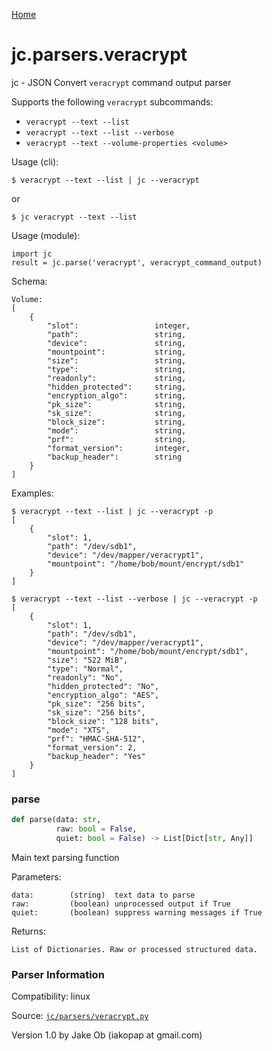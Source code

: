 [Home](https://kellyjonbrazil.github.io/jc/)
<a id="jc.parsers.veracrypt"></a>

# jc.parsers.veracrypt

jc - JSON Convert `veracrypt` command output parser

Supports the following `veracrypt` subcommands:
- `veracrypt --text --list`
- `veracrypt --text --list --verbose`
- `veracrypt --text --volume-properties <volume>`

Usage (cli):

    $ veracrypt --text --list | jc --veracrypt
or

    $ jc veracrypt --text --list

Usage (module):

    import jc
    result = jc.parse('veracrypt', veracrypt_command_output)

Schema:

    Volume:
    [
        {
            "slot":                 integer,
            "path":                 string,
            "device":               string,
            "mountpoint":           string,
            "size":                 string,
            "type":                 string,
            "readonly":             string,
            "hidden_protected":     string,
            "encryption_algo":      string,
            "pk_size":              string,
            "sk_size":              string,
            "block_size":           string,
            "mode":                 string,
            "prf":                  string,
            "format_version":       integer,
            "backup_header":        string
        }
    ]

Examples:

    $ veracrypt --text --list | jc --veracrypt -p
    [
        {
            "slot": 1,
            "path": "/dev/sdb1",
            "device": "/dev/mapper/veracrypt1",
            "mountpoint": "/home/bob/mount/encrypt/sdb1"
        }
    ]

    $ veracrypt --text --list --verbose | jc --veracrypt -p
    [
        {
            "slot": 1,
            "path": "/dev/sdb1",
            "device": "/dev/mapper/veracrypt1",
            "mountpoint": "/home/bob/mount/encrypt/sdb1",
            "size": "522 MiB",
            "type": "Normal",
            "readonly": "No",
            "hidden_protected": "No",
            "encryption_algo": "AES",
            "pk_size": "256 bits",
            "sk_size": "256 bits",
            "block_size": "128 bits",
            "mode": "XTS",
            "prf": "HMAC-SHA-512",
            "format_version": 2,
            "backup_header": "Yes"
        }
    ]

<a id="jc.parsers.veracrypt.parse"></a>

### parse

```python
def parse(data: str,
          raw: bool = False,
          quiet: bool = False) -> List[Dict[str, Any]]
```

Main text parsing function

Parameters:

    data:        (string)  text data to parse
    raw:         (boolean) unprocessed output if True
    quiet:       (boolean) suppress warning messages if True

Returns:

    List of Dictionaries. Raw or processed structured data.

### Parser Information
Compatibility:  linux

Source: [`jc/parsers/veracrypt.py`](https://github.com/kellyjonbrazil/jc/blob/master/jc/parsers/veracrypt.py)

Version 1.0 by Jake Ob (iakopap at gmail.com)

